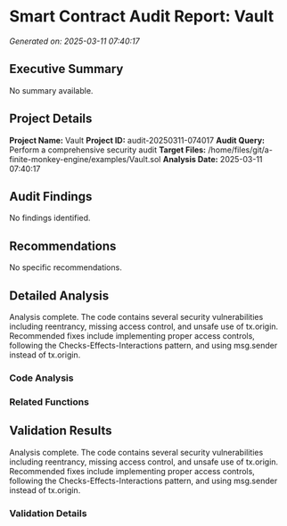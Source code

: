 # Smart Contract Audit Report: Vault

*Generated on: 2025-03-11 07:40:17*

## Executive Summary

No summary available.

## Project Details

**Project Name:** Vault
**Project ID:** audit-20250311-074017
**Audit Query:** Perform a comprehensive security audit
**Target Files:** /home/files/git/a-finite-monkey-engine/examples/Vault.sol
**Analysis Date:** 2025-03-11 07:40:17

## Audit Findings

No findings identified.

## Recommendations

No specific recommendations.

## Detailed Analysis

Analysis complete. The code contains several security vulnerabilities including reentrancy, missing access control, and unsafe use of tx.origin. Recommended fixes include implementing proper access controls, following the Checks-Effects-Interactions pattern, and using msg.sender instead of tx.origin.

### Code Analysis



### Related Functions



## Validation Results

Analysis complete. The code contains several security vulnerabilities including reentrancy, missing access control, and unsafe use of tx.origin. Recommended fixes include implementing proper access controls, following the Checks-Effects-Interactions pattern, and using msg.sender instead of tx.origin.

### Validation Details


